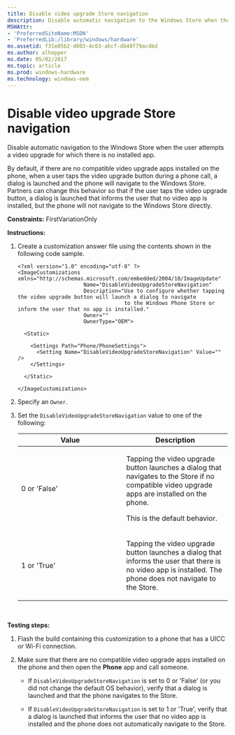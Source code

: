 ```yaml
---
title: Disable video upgrade Store navigation
description: Disable automatic navigation to the Windows Store when the user attempts a video upgrade for which there is no installed app.
MSHAttr:
- 'PreferredSiteName:MSDN'
- 'PreferredLib:/library/windows/hardware'
ms.assetid: f31e85b2-d003-4c63-abcf-db48f79ac4bd
ms.author: alhopper
ms.date: 05/02/2017
ms.topic: article
ms.prod: windows-hardware
ms.technology: windows-oem
---
```


# Disable video upgrade Store navigation


Disable automatic navigation to the Windows Store when the user attempts a video upgrade for which there is no installed app.

By default, if there are no compatible video upgrade apps installed on the phone, when a user taps the video upgrade button during a phone call, a dialog is launched and the phone will navigate to the Windows Store. Partners can change this behavior so that if the user taps the video upgrade button, a dialog is launched that informs the user that no video app is installed, but the phone will not navigate to the Windows Store directly.

<a href="" id="constraints---firstvariationonly"></a>**Constraints:** FirstVariationOnly  

<a href="" id="instructions-"></a>**Instructions:**  
1.  Create a customization answer file using the contents shown in the following code sample.

    ``` syntax
    <?xml version="1.0" encoding="utf-8" ?>  
    <ImageCustomizations xmlns="http://schemas.microsoft.com/embedded/2004/10/ImageUpdate"  
                         Name="DisableVideoUpgradeStoreNavigation"  
                         Description="Use to configure whether tapping the video upgrade button will launch a dialog to navigate
                                      to the Windows Phone Store or inform the user that no app is installed."  
                         Owner=""  
                         OwnerType="OEM"> 
      
      <Static>  

        <Settings Path="Phone/PhoneSettings">  
          <Setting Name="DisableVideoUpgradeStoreNavigation" Value="" />
        </Settings>  

      </Static>

    </ImageCustomizations>
    ```

2.  Specify an `Owner`.

3.  Set the `DisableVideoUpgradeStoreNavigation` value to one of the following:

    <table>
    <colgroup>
    <col width="50%" />
    <col width="50%" />
    </colgroup>
    <thead>
    <tr class="header">
    <th>Value</th>
    <th>Description</th>
    </tr>
    </thead>
    <tbody>
    <tr class="odd">
    <td><p>0 or 'False'</p></td>
    <td><p>Tapping the video upgrade button launches a dialog that navigates to the Store if no compatible video upgrade apps are installed on the phone.</p>
    <p>This is the default behavior.</p></td>
    </tr>
    <tr class="even">
    <td><p>1 or 'True'</p></td>
    <td><p>Tapping the video upgrade button launches a dialog that informs the user that there is no video app is installed. The phone does not navigate to the Store.</p></td>
    </tr>
    </tbody>
    </table>

     

<a href="" id="testing-steps-"></a>**Testing steps:**  
1.  Flash the build containing this customization to a phone that has a UICC or Wi-Fi connection.

2.  Make sure that there are no compatible video upgrade apps installed on the phone and then open the **Phone** app and call someone.

    -   If `DisableVideoUpgradeStoreNavigation` is set to 0 or 'False' (or you did not change the default OS behavior), verify that a dialog is launched and that the phone navigates to the Store.

    -   If `DisableVideoUpgradeStoreNavigation` is set to 1 or 'True', verify that a dialog is launched that informs the user that no video app is installed and the phone does not automatically navigate to the Store.

 

 






